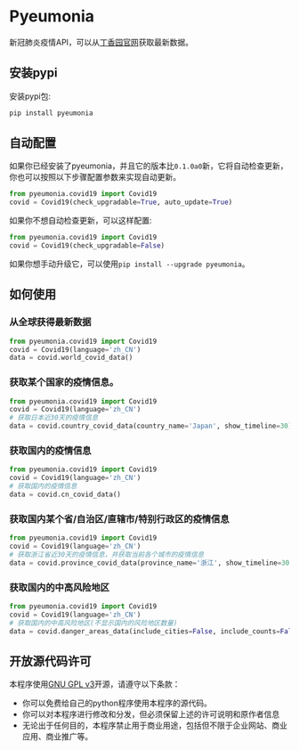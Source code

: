 # Pyeumonia

新冠肺炎疫情API，可以从[丁香园官网](https://ncov.dxy.cn/ncovh5/view/pneumonia)获取最新数据。

## 安装pypi

安装pypi包:

```bash
pip install pyeumonia
```

## 自动配置

如果你已经安装了pyeumonia，并且它的版本比`0.1.0a0`新，它将自动检查更新，你也可以按照以下步骤配置参数来实现自动更新。

```python
from pyeumonia.covid19 import Covid19
covid = Covid19(check_upgradable=True, auto_update=True)
```

如果你不想自动检查更新，可以这样配置:

```python
from pyeumonia.covid19 import Covid19
covid = Covid19(check_upgradable=False)
```

如果你想手动升级它，可以使用`pip install --upgrade pyeumonia`。

## 如何使用

### 从全球获得最新数据

```python
from pyeumonia.covid19 import Covid19
covid = Covid19(language='zh_CN')
data = covid.world_covid_data()
```

### 获取某个国家的疫情信息。

```python
from pyeumonia.covid19 import Covid19
covid = Covid19(language='zh_CN')
# 获取日本近30天的疫情信息
data = covid.country_covid_data(country_name='Japan', show_timeline=30)
```

### 获取国内的疫情信息

```python
from pyeumonia.covid19 import Covid19
covid = Covid19(language='zh_CN')
# 获取国内的疫情信息
data = covid.cn_covid_data()
```

### 获取国内某个省/自治区/直辖市/特别行政区的疫情信息

```python
from pyeumonia.covid19 import Covid19
covid = Covid19(language='zh_CN')
# 获取浙江省近30天的疫情信息，并获取当前各个城市的疫情信息
data = covid.province_covid_data(province_name='浙江', show_timeline=30, include_cities=True)
```

### 获取国内的中高风险地区

```python
from pyeumonia.covid19 import Covid19
covid = Covid19(language='zh_CN')
# 获取国内的中高风险地区(不显示国内的风险地区数量)
data = covid.danger_areas_data(include_cities=False, include_counts=False, include_danger_areas=True)
```

## 开放源代码许可

本程序使用[GNU GPL v3](https://jxself.org/translations/gpl-3.zh.shtml)开源，请遵守以下条款：

- 你可以免费给自己的python程序使用本程序的源代码。
- 你可以对本程序进行修改和分发，但必须保留上述的许可说明和原作者信息
- 无论出于任何目的，本程序禁止用于商业用途，包括但不限于企业网站、商业应用、商业推广等。

